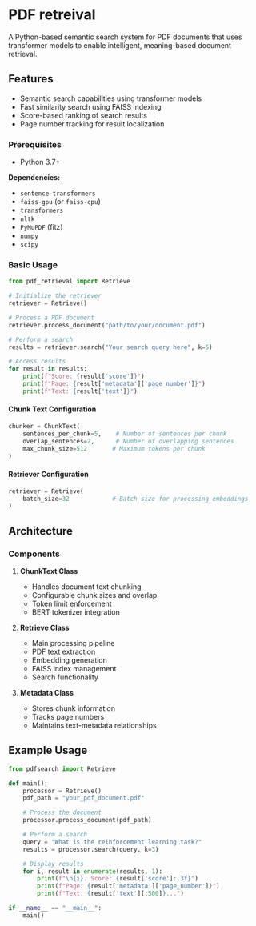# PDF retreival

A Python-based semantic search system for PDF documents that uses transformer models to enable intelligent, meaning-based document retrieval.

## Features

* Semantic search capabilities using transformer models
* Fast similarity search using FAISS indexing
* Score-based ranking of search results
* Page number tracking for result localization

### Prerequisites

* Python 3.7+

**Dependencies:**
* `sentence-transformers`
* `faiss-gpu` (or `faiss-cpu`)
* `transformers`
* `nltk`
* `PyMuPDF` (fitz)
* `numpy`
* `scipy`

### Basic Usage

```python
from pdf_retrieval import Retrieve

# Initialize the retriever
retriever = Retrieve()

# Process a PDF document
retriever.process_document("path/to/your/document.pdf")

# Perform a search
results = retriever.search("Your search query here", k=5)

# Access results
for result in results:
    print(f"Score: {result['score']}")
    print(f"Page: {result['metadata']['page_number']}")
    print(f"Text: {result['text']}")
```

#### Chunk Text Configuration

```python
chunker = ChunkText(
    sentences_per_chunk=5,    # Number of sentences per chunk
    overlap_sentences=2,      # Number of overlapping sentences
    max_chunk_size=512       # Maximum tokens per chunk
)
```

#### Retriever Configuration

```python
retriever = Retrieve(
    batch_size=32            # Batch size for processing embeddings
)
```

## Architecture

### Components

1. **ChunkText Class**
   * Handles document text chunking
   * Configurable chunk sizes and overlap
   * Token limit enforcement
   * BERT tokenizer integration

2. **Retrieve Class**
   * Main processing pipeline
   * PDF text extraction
   * Embedding generation
   * FAISS index management
   * Search functionality

3. **Metadata Class**
   * Stores chunk information
   * Tracks page numbers
   * Maintains text-metadata relationships

## Example Usage

```python
from pdfsearch import Retrieve

def main():
    processor = Retrieve()
    pdf_path = "your_pdf_document.pdf"

    # Process the document
    processor.process_document(pdf_path)

    # Perform a search
    query = "What is the reinforcement learning task?"
    results = processor.search(query, k=3)

    # Display results
    for i, result in enumerate(results, 1):
        print(f"\n{i}. Score: {result['score']:.3f}")
        print(f"Page: {result['metadata']['page_number']}")
        print(f"Text: {result['text'][:500]}...")

if __name__ == "__main__":
    main()
```
